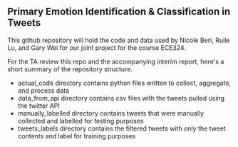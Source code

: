 ## Primary Emotion Identification & Classification in Tweets
This github repository will hold the code and data used by Nicole Beri, Ruile Lu, and Gary Wei for our joint project for the course ECE324.

For the TA review this repo and the accompanying interim report, here's a short summary of the repository structure.
- actual_code directory contains python files written to collect, aggregate, and process data
- data_from_api directory contains csv files with the tweets pulled using the twitter API
- manually_labelled directory contains tweets that were manually collected and labelled for testing purposes
- tweets_labels directory contains the filtered tweets with only the tweet contents and label for training purposes
